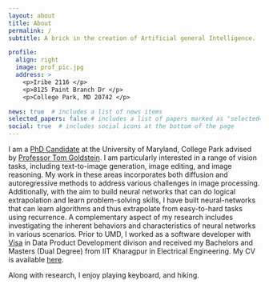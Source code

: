 ```yaml
---
layout: about
title: About
permalink: /
subtitle: A brick in the creation of Artificial general Intelligence.

profile:
  align: right
  image: prof_pic.jpg
  address: >
    <p>Iribe 2116 </p>
    <p>8125 Paint Branch Dr </p>
    <p>College Park, MD 20742 </p>

news: true  # includes a list of news items
selected_papers: false # includes a list of papers marked as "selected={true}"
social: true  # includes social icons at the bottom of the page
---
```


I am a [PhD Candidate](https://www.cs.umd.edu/people/bansal01) at the University of Maryland, College Park advised by [Professor Tom Goldstein](https://www.cs.umd.edu/~tomg/). I am particularly interested in a range of vision tasks, including text-to-image generation, image editing, and image reasoning. My work in these areas incorporates both diffusion and autoregressive methods to address various challenges in image processing. Additionally, with the aim to build neural networks that can do logical extrapolation and learn problem-solving skills, I have built neural-networks that can learn algorithms and thus extrapolate from easy-to-hard tasks using recurrence. A complementary aspect of my research includes investigating the inherent behaviors and characteristics of neural networks in various scenarios. Prior to UMD, I worked as a software developer with [Visa](https://usa.visa.com/) in Data Product Development divison and received my Bachelors and Masters (Dual Degree) from IIT Kharagpur in Electrical Engineering. My CV is available [here](https://arpitbansal297.github.io/assets/pdf/CV.pdf).

Along with research, I enjoy playing keyboard, and hiking.